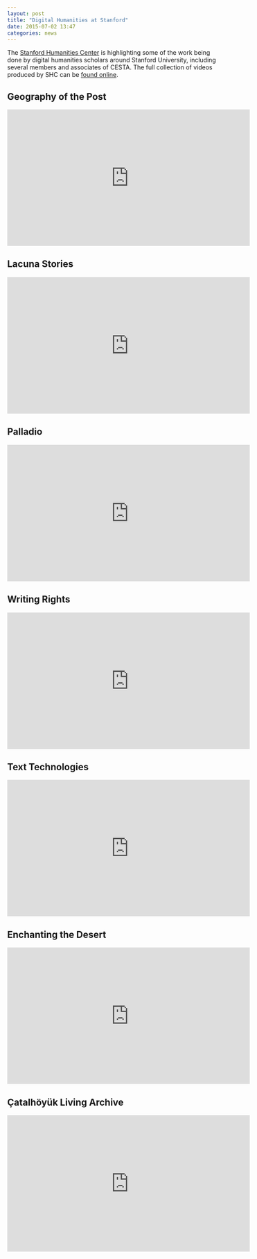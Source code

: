 ```yaml
---
layout: post
title: "Digital Humanities at Stanford"
date: 2015-07-02 13:47
categories: news
---
```


The [Stanford Humanities Center](http://shc.stanford.edu/digital-humanities) is highlighting some of the work being done by digital humanities scholars around Stanford University, including several members and associates of CESTA. The full collection of videos produced by SHC can be [found online](http://shc.stanford.edu/video-category/digital-humanities).

## Geography of the Post

<iframe width="560" height="315" src="https://www.youtube.com/embed/K_Q2olSSk4Y" frameborder="0" allowfullscreen></iframe>

## Lacuna Stories

<iframe width="560" height="315" src="https://www.youtube.com/embed/3JVu6n2SbCU" frameborder="0" allowfullscreen></iframe>

## Palladio

<iframe width="560" height="315" src="https://www.youtube.com/embed/nUUVgWxeATs" frameborder="0" allowfullscreen></iframe>

## Writing Rights

<iframe width="560" height="315" src="https://www.youtube.com/embed/ew7Ek-hNO18" frameborder="0" allowfullscreen></iframe>

## Text Technologies

<iframe width="560" height="315" src="https://www.youtube.com/embed/wQKmktxYcsc" frameborder="0" allowfullscreen></iframe>

## Enchanting the Desert

<iframe width="560" height="315" src="https://www.youtube.com/embed/P-6Ci1rGmQQ" frameborder="0" allowfullscreen></iframe>

##  Çatalhöyük Living Archive

<iframe width="560" height="315" src="https://www.youtube.com/embed/IycpOCdzTIc" frameborder="0" allowfullscreen></iframe>
